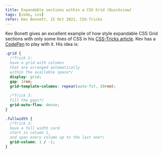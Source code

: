 ```yaml
---
title: Expandable sections within a CSS Grid (Quickview)
tags: [code, css]
refer: Kev Bonnett, 15 Oct 2021, CSS-Tricks
---
```

Kev Bonett gives an excellent example of how style expandable CSS Grid sections with only some lines of CSS in his [CSS-Tricks article](https://css-tricks.com/expandable-sections-within-a-css-grid/). Kev has a [CodePen](https://codepen.io/basherkev/pen/rNwpwgP) to play with it. His idea is:

```css
.grid {
  /*Trick 1: 
  have a grid with columns 
  that are arranged automatically 
  within the available space*/
  display: grid;
  gap: 1rem;
  grid-template-columns: repeat(auto-fit, 20rem);
  
  /*Trick 3: 
  fill the gaps*/
  grid-auto-flow: dense;
}

.fullwidth {
  /*Trick 2: 
  have a full width card
  start in column 1, 
  and span every column up to the last one*/
  grid-column: 1 / -1;
}
```

